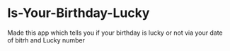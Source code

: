 # Is-Your-Birthday-Lucky
Made this app which tells you if your birthday is lucky or not via your date of bitrh and Lucky number
